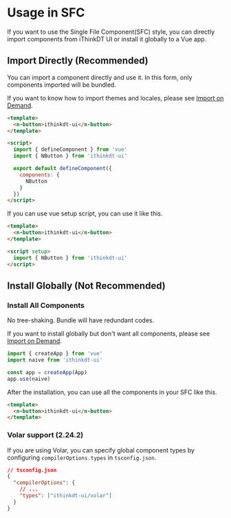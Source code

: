 <!--anchor:on-->

# Usage in SFC

If you want to use the Single File Component(SFC) style, you can directly import components from iThinkDT UI or install it globally to a Vue app.

## Import Directly (Recommended)

You can import a component directly and use it. In this form, only components imported will be bundled.

If you want to know how to import themes and locales, please see [Import on Demand](import-on-demand).

```html
<template>
  <n-button>ithinkdt-ui</n-button>
</template>

<script>
  import { defineComponent } from 'vue'
  import { NButton } from 'ithinkdt-ui'

  export default defineComponent({
    components: {
      NButton
    }
  })
</script>
```

If you can use vue setup script, you can use it like this.

```html
<template>
  <n-button>ithinkdt-ui</n-button>
</template>

<script setup>
  import { NButton } from 'ithinkdt-ui'
</script>
```

## Install Globally (Not Recommended)

### Install All Components

No tree-shaking. Bundle will have redundant codes.

If you want to install globally but don't want all components, please see [Import on Demand](import-on-demand).

```js
import { createApp } from 'vue'
import naive from 'ithinkdt-ui'

const app = createApp(App)
app.use(naive)
```

After the installation, you can use all the components in your SFC like this.

```html
<template>
  <n-button>ithinkdt-ui</n-button>
</template>
```

### Volar support (2.24.2)

If you are using Volar, you can specify global component types by configuring `compilerOptions.types` in `tsconfig.json`.

```json
// tsconfig.json
{
  "compilerOptions": {
    // ...
    "types": ["ithinkdt-ui/volar"]
  }
}
```
